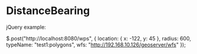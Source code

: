 DistanceBearing
===============
jQuery example:

$.post("http://localhost:8080/wps", { location: { x: -122, y: 45 }, radius: 600, typeName: "test1:polygons", wfs: "http://192.168.10.126/geoserver/wfs" });
